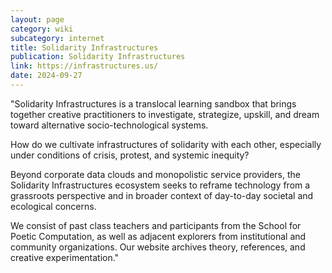 ```yaml
---
layout: page
category: wiki
subcategory: internet
title: Solidarity Infrastructures
publication: Solidarity Infrastructures
link: https://infrastructures.us/
date: 2024-09-27
---
```


"Solidarity Infrastructures is a translocal learning sandbox that brings together creative practitioners to investigate, strategize, upskill, and dream toward alternative socio-technological systems.

How do we cultivate infrastructures of solidarity with each other, especially under conditions of crisis, protest, and systemic inequity?

Beyond corporate data clouds and monopolistic service providers, the Solidarity Infrastructures ecosystem seeks to reframe technology from a grassroots perspective and in broader context of day-to-day societal and ecological concerns.

We consist of past class teachers and participants from the School for Poetic Computation, as well as adjacent explorers from institutional and community organizations. Our website archives theory, references, and creative experimentation."
